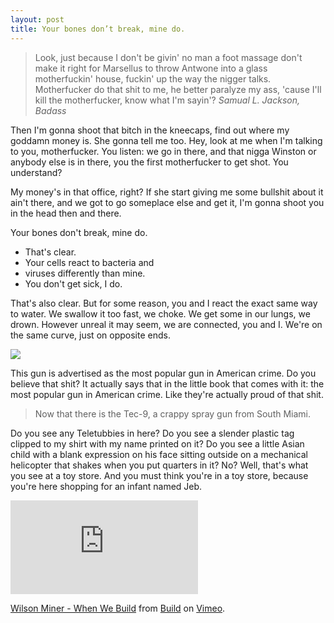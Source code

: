```yaml
---
layout: post
title: Your bones don’t break, mine do.
---
```


> Look, just because I don't be givin' no man a foot massage don't make it right for
> Marsellus to throw Antwone into a glass motherfuckin' house, fuckin' up the way the nigger
> talks. Motherfucker do that shit to me, he better paralyze my ass, 'cause I'll kill the
> motherfucker, know what I'm sayin'?
> <cite>Samual L. Jackson, Badass</cite>

Then I'm gonna shoot that bitch in the kneecaps, find out where my goddamn money is. She
gonna tell me too. Hey, look at me when I'm talking to you, motherfucker. You listen: we go
in there, and that nigga Winston or anybody else is in there, you the first motherfucker to
get shot. You understand?

<aside>
My money's in that office, right? If she start giving me some bullshit about it ain't there,
and we got to go someplace else and get it, I'm gonna shoot you in the head then and there.
</aside>

Your bones don't break, mine do.

- That's clear.
- Your cells react to bacteria and
- viruses differently than mine.
- You don't get sick, I do.

That's also clear. But for some reason, you and I react the exact same way to water. We
swallow it too fast, we choke. We get some in our lungs, we drown. However unreal it may
seem, we are connected, you and I. We're on the same curve, just on opposite ends.

<div class="media"><img src="/images/flyknitbw.png"></div>


This gun is advertised as the most popular gun in American crime. Do you believe that shit?
It actually says that in the little book that comes with it: the most popular gun in
American crime. Like they're actually proud of that shit.

> Now that there is the Tec-9, a crappy spray gun from South Miami.

Do you see any Teletubbies in here? Do you see a slender plastic tag clipped to my shirt
with my name printed on it? Do you see a little Asian child with a blank expression on his
face sitting outside on a mechanical helicopter that shakes when you put quarters in it? No?
Well, that's what you see at a toy store. And you must think you're in a toy store, because
you're here shopping for an infant named Jeb.

<div class="responsive-embed"><iframe src="http://player.vimeo.com/video/34017777?byline=0&amp;portrait=0&amp;color=a5e2a1" frameborder="0" webkitAllowFullScreen mozallowfullscreen allowFullScreen></iframe></div>

<p><a href="http://vimeo.com/34017777">Wilson Miner - When We Build</a> from <a href="http://vimeo.com/build">Build</a> on <a href="http://vimeo.com">Vimeo</a>.</p>
